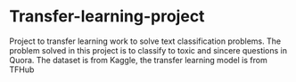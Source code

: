 # Transfer-learning-project
Project to transfer learning work to solve text classification problems. The problem solved in this project is to classify to toxic and sincere questions in Quora. The dataset is from Kaggle, the transfer learning model is from TFHub
